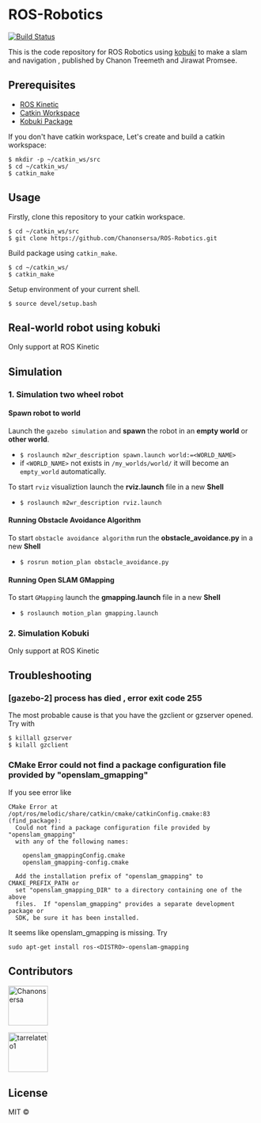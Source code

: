 # ROS-Robotics
[![Build Status](https://travis-ci.com/Chanonsersa/Kobuki-SLAM-Navigation.svg?branch=master)](https://travis-ci.com/Chanonsersa/Kobuki-SLAM-Navigation)

This is the code repository for ROS Robotics using [kobuki](http://kobuki.yujinrobot.com/about2/) to make a slam and navigation , published by Chanon Treemeth and Jirawat Promsee.

## Prerequisites

* [ROS Kinetic](http://wiki.ros.org/kinetic/Installation/Ubuntu)
* [Catkin Workspace](http://wiki.ros.org/catkin/workspaces)
* [Kobuki Package](http://wiki.ros.org/kobuki/Tutorials/Installation)

If you don't have catkin workspace, Let's create and build a catkin workspace:

```
$ mkdir -p ~/catkin_ws/src
$ cd ~/catkin_ws/
$ catkin_make
```

## Usage

Firstly, clone this repository to your catkin workspace.

```
$ cd ~/catkin_ws/src
$ git clone https://github.com/Chanonsersa/ROS-Robotics.git
```

Build package using `catkin_make`.

```
$ cd ~/catkin_ws/
$ catkin_make
```

Setup environment of your current shell.

`$ source devel/setup.bash`

## Real-world robot using kobuki

Only support at ROS Kinetic

## Simulation

### 1. Simulation two wheel robot

#### Spawn robot to world

Launch the `gazebo simulation` and **spawn** the robot in an **empty world** or **other world**.
  * `$ roslaunch m2wr_description spawn.launch world:=<WORLD_NAME>`
  * if `<WORLD_NAME>` not exists in `/my_worlds/world/` it will become an `empty_world` automatically.
  
To start `rviz` visualiztion launch the **rviz.launch** file in a new **Shell** 
  * `$ roslaunch m2wr_description rviz.launch`

#### Running Obstacle Avoidance Algorithm

To start `obstacle avoidance algorithm` run the **obstacle_avoidance.py** in a new **Shell**

* `$ rosrun motion_plan obstacle_avoidance.py`

#### Running Open SLAM GMapping

To start `GMapping` launch the **gmapping.launch** file in a new **Shell**

* `$ roslaunch motion_plan gmapping.launch`

### 2. Simulation Kobuki

Only support at ROS Kinetic

## Troubleshooting
### [gazebo-2] process has died , error exit code 255
The most probable cause is that you have the gzclient or gzserver opened. Try with

```
$ killall gzserver
$ kilall gzclient
```

### CMake Error could not find a package configuration file provided by "openslam_gmapping"
If you see error like

```
CMake Error at /opt/ros/melodic/share/catkin/cmake/catkinConfig.cmake:83 (find_package):
  Could not find a package configuration file provided by "openslam_gmapping"
  with any of the following names:

    openslam_gmappingConfig.cmake
    openslam_gmapping-config.cmake

  Add the installation prefix of "openslam_gmapping" to CMAKE_PREFIX_PATH or
  set "openslam_gmapping_DIR" to a directory containing one of the above
  files.  If "openslam_gmapping" provides a separate development package or
  SDK, be sure it has been installed.
```
It seems like openslam_gmapping is missing. Try

`sudo apt-get install ros-<DISTRO>-openslam-gmapping`


## Contributors

<a href="https://github.com/Chanonsersa"><img src="https://avatars0.githubusercontent.com/u/36321701?s=460&v=4" title="Chanonsersa" width="80" height="80"></a>

<a href="https://github.com/tarrelateto1"><img src="https://avatars1.githubusercontent.com/u/47720165?s=460&v=4" title="tarrelateto1" width="80" height="80"></a>

## License

MIT ©
